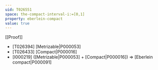 ```yaml
---
uid: T026551
space: the-compact-interval-i:=[0,1]
property: eberlein-compact
value: true
---
```

[[Proof]]

* [T026394] [Metrizable|P000053]
* [T026433] [Compact|P000016]
* [I000219] ([Metrizable|P000053] + [Compact|P000016]) => [Eberlein compact|P000091]

